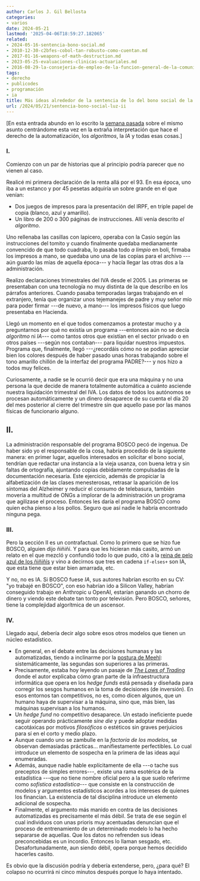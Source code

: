 ```yaml
---
author: Carlos J. Gil Bellosta
categories:
- varios
date: 2024-05-21
lastmod: '2025-04-06T18:59:27.182065'
related:
- 2024-05-16-sentencia-bono-social.md
- 2010-12-30-c2bfes-cobol-tan-robusto-como-cuentan.md
- 2017-01-16-weapons-of-math-destruction.md
- 2023-05-25-evaluaciones-clinicas-actuariales.md
- 2016-08-29-la-consejeria-de-empleo-de-la-funcion-general-de-la-comunidad-autonoma-de-ordenacion-provincia-de-la-audiencia-profesional.md
tags:
- derecho
- publicodes
- programación
- ia
title: Más ideas alrededor de la sentencia de lo del bono social de la luz
url: /2024/05/21/sentencia-bono-social-luz-ii
---
```


[En esta entrada abundo en lo escrito la [semana pasada](/2024/05/16/sentencia-bono-social-luz-i/) sobre el mismo asunto centrándome esta vez en la extraña interpretación que hace el derecho de la automatización, los _algoritmos_, la _IA_ y todas esas cosas.]

### I.

Comienzo con un par de historias que al principio podría parecer que no vienen al caso.

Realicé mi primera declaración de la renta allá por el 93. En esa época, uno iba a un estanco y por 45 pesetas adquiría un sobre grande en el que venían:

- Dos juegos de impresos para la presentación del IRPF, en triple papel de copia (blanco, azul y amarillo).
- Un libro de 200 o 300 páginas de instrucciones. Allí venía descrito _el algoritmo_.

Uno rellenaba las casillas con lapicero, operaba con la Casio según las instrucciones del tomito y cuando finalmente quedaba medianamente convencido de que todo cuadraba, lo pasaba todo _a limpio_ en boli, firmaba los impresos a mano, se quedaba uno una de las copias para el archivo ---aún guardo las mías de aquella época--- y hacía llegar las otras dos a la administración.

Realizo declaraciones trimestrales del IVA desde el 2005. Las primeras se presentaban con una tecnología no muy distinta de la que describo en los párrafos anteriores. Cuando pasaba temporadas largas trabajando en el extranjero, tenía que organizar unos tejemanejes de padre y muy señor mío para poder firmar ---de nuevo, a mano--- los impresos físicos que luego presentaba en Hacienda.

Llegó un momento en el que todos comenzamos a protestar mucho y a preguntarnos por qué no existía un programa ---entonces aún no se decía _algoritmo_ ni _IA_--- como tantos otros que existían en el sector privado o en otros países ---según nos contaban--- para liquidar nuestros impuestos. Programa que, finalmente, llegó ---¿recordáis cómo no se podían apreciar bien los colores después de haber pasado unas horas trabajando sobre el tono amarillo chillón de la interfaz del programa PADRE?--- y nos hizo a todos muy felices.

Curiosamente, a nadie se le ocurrió decir que era una máquina y no una persona la que decide de manera totalmente automática a cuánto asciende nuestra liquidación trimestral del IVA. Los datos de todos los autónomos se procesan automáticamente y un dinero desaparece de su cuenta el día 20 del mes posterior al cierre del trimestre sin que aquello pase por las manos físicas de funcionario alguno.

## II.

La administración responsable del programa BOSCO pecó de ingenua. De haber sido yo el responsable de la cosa, habría procedido de la siguiente manera: en primer lugar, aquellos interesados en solicitar el bono social, tendrían que redactar una instancia a la vieja usanza, con buena letra y sin faltas de ortografía, ajuntando copias debidamente compulsadas de la documentación necesaria. Este ejercicio, además de propiciar la alfabetización de las clases menesterosas, retrasar la aparición de los síntomas del Alzheimer y reducir el consumo de telebasura, también movería a multitud de ONGs a implorar de la administración un programa que agilizase el proceso. Entonces les daría el programa BOSCO como quien echa pienso a los pollos. Seguro que así nadie le habría encontrado ninguna pega.

### III.

Pero la sección II es un contrafactual. Como lo primero que se hizo fue BOSCO, alguien dijo ñiñiñí. Y para que les hicieran más casito, armó un relato en el que mezcló y confundió todo lo que pudo, citó a la [reina de pelo azul de los ñiñiñís](/2017/01/16/weapons-of-math-destruction/) y vino a decirnos que tres en cadena `if-elses+` son IA, que esta tiene que estar bien amarrada, etc.

Y no, no es IA. Si BOSCO fuese _IA_, sus autores habrían escrito en su CV: "yo trabajé en BOSCO", con eso habrían ido a Silicon Valley, habrían conseguido trabajo en Anthropic u OpenAI, estarían ganando un chorro de dinero y viendo este debate tan tonto por televisión. Pero BOSCO, señores, tiene la complejidad algorítmica de un ascensor.


### IV.

Llegado aquí, debería decir algo sobre esos otros modelos que tienen un núcleo estadístico.

* En general, en el debate entre las decisiones humanas y las automatizadas, tiendo a inclinarme por la [postura de Meehl](/2023/05/25/evaluacion-algoritmos-vs-alternativas/): sistemáticamente, las segundas son superiores a las primeras.
* Precisamente, estaba hoy leyendo un pasaje de [_The Laws of Trading_](https://www.lawsoftrading.com/) donde el autor explicaba cómo gran parte de la infraestructura informática que opera en los _hedge funds_ está pensada y diseñada para corregir los sesgos humanos en la toma de decisiones (de inversión). En esos entornos tan competitivos, no es, como dicen algunos, que un humano haya de supervisar a la máquina, sino que, más bien, las máquinas supervisan a los humanos.
* Un _hedge fund_ no competitivo desaparece. Un estado ineficiente puede seguir operando prácticamente _sine die_ y puede adoptar medidas cacotáxicas por motivos _filosóficos_ o estéticos sin graves perjuicios para sí en el corto y medio plazo.
* Aunque cuando uno se zambulle en la _factoría de los modelos_, se observan demasiadas prácticas... manifiestamente perfectibles. Lo cual introduce un elemento de sospecha en la primera de las ideas aquí enumeradas.
* Además, aunque nadie hable explícitamente de ella ---o tache sus preceptos de simples errores---, existe una rama esotérica de la estadística ---que no tiene nombre oficial pero a la que suelo referirme como _sofística estadística_--- que consiste en la construcción de modelos y argumentos estadísticos acordes a los intereses de quienes los financian. La existencia de tal disciplina introduce un elemento adicional de sospecha.
* Finalmente, el argumento más manido en contra de las decisiones automatizadas es precisamente el más débil. Se trata de ese según el cual individuos con unas prioris muy acentuadas denuncian que el proceso de entrenamiento de un determinado modelo lo ha hecho separarse de aquellas. Que los datos no refrenden sus ideas preconcebidas es un incordio. Entonces lo llaman sesgado, etc. Desafortunadamente, aun siendo débil, opera porque hemos decidido hacerles casito.

Es obvio que la discusión podría y debería extenderse, pero, ¿para qué? El colapso no ocurrirá ni cinco minutos después porque lo haya intentado.